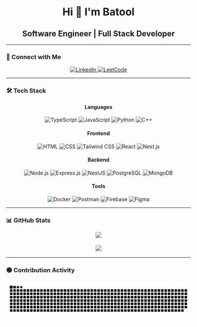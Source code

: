 <h1 align="center">Hi 👋 I'm Batool</h1>
<h2 align="center">Software Engineer | Full Stack Developer</h2>

---


### 🔗 Connect with Me

<div align="center" >
  <a href="https://www.linkedin.com/in/batool-azzam/" target="_blank">
    <img src="https://img.shields.io/static/v1?message=LinkedIn&logo=linkedin&label=&color=0077B5&logoColor=white&labelColor=&style=for-the-badge" height="30" alt="LinkedIn" />
  </a>
  <a href="https://leetcode.com/batoolazzam16/" target="_blank">
    <img src="https://img.shields.io/static/v1?message=LeetCode&logo=leetcode&label=&color=FFA116&logoColor=white&labelColor=&style=for-the-badge" height="30" alt="LeetCode" />
  </a>
</div>

---

### 🛠️ Tech Stack

<div align="center">

#### Languages
  <img src="https://skillicons.dev/icons?i=ts" height="50" alt="TypeScript" />
  <img src="https://skillicons.dev/icons?i=js" height="50" alt="JavaScript" />
  <img src="https://skillicons.dev/icons?i=py" height="50" alt="Python" />
  <img src="https://skillicons.dev/icons?i=cpp" height="50" alt="C++" />

#### Frontend 
  <img src="https://skillicons.dev/icons?i=html" height="50" alt="HTML" />
  <img src="https://skillicons.dev/icons?i=css" height="50" alt="CSS" />
  <img src="https://skillicons.dev/icons?i=tailwind" height="50" alt="Tailwind CSS" />
  <img src="https://skillicons.dev/icons?i=react" height="50" alt="React" />
  <img src="https://skillicons.dev/icons?i=nextjs" height="50" alt="Next.js" />

#### Backend 
  <img src="https://skillicons.dev/icons?i=nodejs" height="50" alt="Node.js" />
  <img src="https://skillicons.dev/icons?i=express" height="50" alt="Express.js" />
  <img src="https://skillicons.dev/icons?i=nestjs" height="50" alt="NestJS" />
  <img src="https://skillicons.dev/icons?i=postgres" height="50" alt="PostgreSQL" />
  <img src="https://skillicons.dev/icons?i=mongodb" height="50" alt="MongoDB" />

#### Tools 
  <img src="https://skillicons.dev/icons?i=docker" height="50" alt="Docker" />
  <img src="https://skillicons.dev/icons?i=postman" height="50" alt="Postman" />
  <img src="https://skillicons.dev/icons?i=firebase" height="50" alt="Firebase" />
  <img src="https://skillicons.dev/icons?i=figma" height="50" alt="Figma" />
</div>

---



### 📊 GitHub Stats

<p align="center">
  <img src="https://github-readme-stats.vercel.app/api/top-langs?username=batool2azzam&layout=compact&langs_count=6&theme=highcontrast" height="150"/>
  <br><br/>
  <img src="https://streak-stats.demolab.com/?user=batool2azzam&theme=highcontrast" height="150"/>
</p>

---

### 🟢 Contribution Activity

<div align="center">
  <img src="https://raw.githubusercontent.com/platane/snk/output/github-contribution-grid-snake-dark.svg" alt="Contribution Graph Snake Animation" />
</div>
